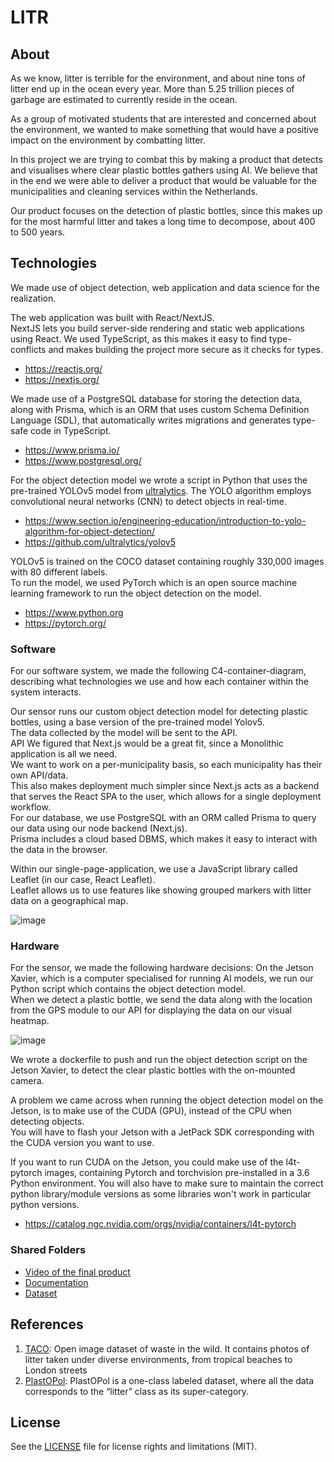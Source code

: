 # LITR

## About

As we know, litter is terrible for the environment, and about nine tons of litter end up in the ocean every year. More than 5.25 trillion pieces of garbage are estimated to currently reside in the ocean.

As a group of motivated students that are interested and concerned about the environment, we wanted to make something that would have a positive impact on the environment by combatting litter.

In this project we are trying to combat this by making a product that detects and visualises where clear plastic bottles gathers using AI. We believe that in the end we were able to deliver a product that would be valuable for the municipalities and cleaning services within the Netherlands.

Our product focuses on the detection of plastic bottles, since this makes up for the most harmful litter and takes a long time to decompose, about 400 to 500 years.

## Technologies
We made use of object detection, web application and data science for the realization. <br>

The web application was built with React/NextJS. <br> NextJS lets you build server-side rendering and static web applications using React. We used TypeScript, as this makes it easy to find type-conflicts and makes building the project more secure as it checks for types.<br>
- https://reactjs.org/
- https://nextjs.org/

We made use of a PostgreSQL database for storing the detection data, along with Prisma, which is an ORM that uses custom Schema Definition Language (SDL), that automatically writes migrations and generates type-safe code in TypeScript.<br>
- https://www.prisma.io/
- https://www.postgresql.org/

For the object detection model we wrote a script in Python that uses the pre-trained YOLOv5 model from [ultralytics](https://github.com/ultralytics/yolov5). The YOLO algorithm employs convolutional neural networks (CNN) to detect objects in real-time. <br>
- https://www.section.io/engineering-education/introduction-to-yolo-algorithm-for-object-detection/
- https://github.com/ultralytics/yolov5 <br>

YOLOv5 is trained on the COCO dataset containing roughly 330,000 images with 80 different labels. <br>
To run the model, we used PyTorch which is an open source machine learning framework to run the object detection on the model. <br>
- https://www.python.org
- https://pytorch.org/

### Software
For our software system, we made the following C4-container-diagram, describing what technologies we use and how each container within the system
interacts.
<br>

Our sensor runs our custom object detection model for detecting plastic bottles, using a base version of the pre-trained model Yolov5. <br>
The data collected by the model will be sent to the API.<br>
API We figured that Next.js would be a great fit, since a Monolithic application is all we need. <br>
We want to work on a per-municipality basis, so each municipality has their own API/data. <br>
This also makes deployment much simpler since Next.js acts as a backend that serves the React SPA to the user, which allows for a single deployment workflow. 
<br>
For our database, we use PostgreSQL with an ORM called Prisma to query our data using our node backend (Next.js). <br>
Prisma includes a cloud based DBMS, which makes it easy to interact with the data in the browser. <br>

Within our single-page-application, we use a JavaScript library called Leaflet (in our case, React Leaflet). <br>
Leaflet allows us to use features like showing grouped markers with litter data on a geographical map. <br>

![image](https://user-images.githubusercontent.com/48807736/175287274-602f7094-67cb-498c-a616-2bf37d210eb9.png)


### Hardware
For the sensor, we made the following hardware decisions:
On the Jetson Xavier, which is a computer specialised for running AI models, we run our Python script which contains the object detection model. <br>
When we detect a plastic bottle, we send the data along with the location from the GPS module to our API for displaying the data on our visual heatmap. <br>

![image](https://user-images.githubusercontent.com/48807736/175286686-3c3be4b3-c7f3-48ac-8896-f3fbc425d111.png)

We wrote a dockerfile to push and run the object detection script on the Jetson Xavier, to detect the clear plastic bottles with the on-mounted camera. <br>

A problem we came across when running the object detection model on the Jetson, is to make use of the CUDA (GPU), instead of the CPU when detecting objects.<br> 
You will have to flash your Jetson with a JetPack SDK corresponding with the CUDA version you want to use.<br>

If you want to run CUDA on the Jetson, you could make use of the l4t-pytorch images, containing Pytorch and torchvision pre-installed in a 3.6 Python environment. You will also have to make sure to maintain the correct python library/module versions as some libraries won't work in particular python versions.<br>
- https://catalog.ngc.nvidia.com/orgs/nvidia/containers/l4t-pytorch

### Shared Folders
- [Video of the final product](https://drive.google.com/drive/folders/1AE9gQe00VmUOt-cTsj99FegoZDUd5Omj?usp=sharing)
- [Documentation](https://drive.google.com/drive/folders/13Hvu0HvZMFe8924iIHaNt1IoE8Jhh-DD?usp=sharing) 
- [Dataset](https://drive.google.com/drive/folders/10EfykFGg2A3XUdsAD8U7QPi4LKihlV8W?usp=sharing)

## References

1. [TACO](http://tacodataset.org/): Open image dataset of waste in the wild. It contains photos of litter taken under diverse environments, from tropical beaches to London streets
2. [PlastOPol](https://zenodo.org/record/5829156#.YrRJ2exBzmE): PlastOPol is a one-class labeled dataset, where all the data corresponds to the “litter” class as its super-category.

## License

See the [LICENSE](LICENSE.md) file for license rights and limitations (MIT).
